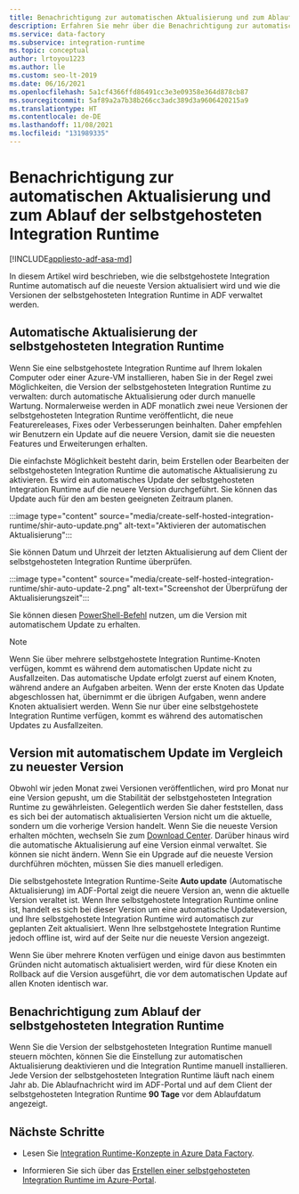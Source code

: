 ```yaml
---
title: Benachrichtigung zur automatischen Aktualisierung und zum Ablauf der selbstgehosteten Integration Runtime
description: Erfahren Sie mehr über die Benachrichtigung zur automatischen Aktualisierung und zum Ablauf der selbstgehosteten Integration Runtime.
ms.service: data-factory
ms.subservice: integration-runtime
ms.topic: conceptual
author: lrtoyou1223
ms.author: lle
ms.custom: seo-lt-2019
ms.date: 06/16/2021
ms.openlocfilehash: 5a1cf4366ffd86491cc3e3e09358e364d878cb87
ms.sourcegitcommit: 5af89a2a7b38b266cc3adc389d3a9606420215a9
ms.translationtype: HT
ms.contentlocale: de-DE
ms.lasthandoff: 11/08/2021
ms.locfileid: "131989335"
---
```

# <a name="self-hosted-integration-runtime-auto-update-and-expire-notification"></a>Benachrichtigung zur automatischen Aktualisierung und zum Ablauf der selbstgehosteten Integration Runtime

[!INCLUDE[appliesto-adf-asa-md](includes/appliesto-adf-asa-md.md)]

In diesem Artikel wird beschrieben, wie die selbstgehostete Integration Runtime automatisch auf die neueste Version aktualisiert wird und wie die Versionen der selbstgehosteten Integration Runtime in ADF verwaltet werden.

## <a name="self-hosted-integration-runtime-auto-update"></a>Automatische Aktualisierung der selbstgehosteten Integration Runtime
Wenn Sie eine selbstgehostete Integration Runtime auf Ihrem lokalen Computer oder einer Azure-VM installieren, haben Sie in der Regel zwei Möglichkeiten, die Version der selbstgehosteten Integration Runtime zu verwalten: durch automatische Aktualisierung oder durch manuelle Wartung. Normalerweise werden in ADF monatlich zwei neue Versionen der selbstgehosteten Integration Runtime veröffentlicht, die neue Featurereleases, Fixes oder Verbesserungen beinhalten. Daher empfehlen wir Benutzern ein Update auf die neuere Version, damit sie die neuesten Features und Erweiterungen erhalten.

Die einfachste Möglichkeit besteht darin, beim Erstellen oder Bearbeiten der selbstgehosteten Integration Runtime die automatische Aktualisierung zu aktivieren. Es wird ein automatisches Update der selbstgehosteten Integration Runtime auf die neuere Version durchgeführt. Sie können das Update auch für den am besten geeigneten Zeitraum planen.

:::image type="content" source="media/create-self-hosted-integration-runtime/shir-auto-update.png" alt-text="Aktivieren der automatischen Aktualisierung":::

Sie können Datum und Uhrzeit der letzten Aktualisierung auf dem Client der selbstgehosteten Integration Runtime überprüfen.

:::image type="content" source="media/create-self-hosted-integration-runtime/shir-auto-update-2.png" alt-text="Screenshot der Überprüfung der Aktualisierungszeit":::

Sie können diesen [PowerShell-Befehl](/powershell/module/az.datafactory/get-azdatafactoryv2integrationruntime?view=azps-6.1.0&preserve-view=true#example-5--get-self-hosted-integration-runtime-with-detail-status) nutzen, um die Version mit automatischem Update zu erhalten. 

> [!NOTE]
> Wenn Sie über mehrere selbstgehostete Integration Runtime-Knoten verfügen, kommt es während dem automatischen Update nicht zu Ausfallzeiten. Das automatische Update erfolgt zuerst auf einem Knoten, während andere an Aufgaben arbeiten. Wenn der erste Knoten das Update abgeschlossen hat, übernimmt er die übrigen Aufgaben, wenn andere Knoten aktualisiert werden. Wenn Sie nur über eine selbstgehostete Integration Runtime verfügen, kommt es während des automatischen Updates zu Ausfallzeiten.

## <a name="auto-update-version-vs-latest-version"></a>Version mit automatischem Update im Vergleich zu neuester Version
Obwohl wir jeden Monat zwei Versionen veröffentlichen, wird pro Monat nur eine Version gepusht, um die Stabilität der selbstgehosteten Integration Runtime zu gewährleisten. Gelegentlich werden Sie daher feststellen, dass es sich bei der automatisch aktualisierten Version nicht um die aktuelle, sondern um die vorherige Version handelt. Wenn Sie die neueste Version erhalten möchten, wechseln Sie zum [Download Center](https://www.microsoft.com/download/details.aspx?id=39717). Darüber hinaus wird die automatische Aktualisierung auf eine Version einmal verwaltet. Sie können sie nicht ändern. Wenn Sie ein Upgrade auf die neueste Version durchführen möchten, müssen Sie dies manuell erledigen. 

Die selbstgehostete Integration Runtime-Seite **Auto update** (Automatische Aktualisierung) im ADF-Portal zeigt die neuere Version an, wenn die aktuelle Version veraltet ist. Wenn Ihre selbstgehostete Integration Runtime online ist, handelt es sich bei dieser Version um eine automatische Updateversion, und Ihre selbstgehostete Integration Runtime wird automatisch zur geplanten Zeit aktualisiert. Wenn Ihre selbstgehostete Integration Runtime jedoch offline ist, wird auf der Seite nur die neueste Version angezeigt.

Wenn Sie über mehrere Knoten verfügen und einige davon aus bestimmten Gründen nicht automatisch aktualisiert werden, wird für diese Knoten ein Rollback auf die Version ausgeführt, die vor dem automatischen Update auf allen Knoten identisch war. 

## <a name="self-hosted-integration-runtime-expire-notification"></a>Benachrichtigung zum Ablauf der selbstgehosteten Integration Runtime
Wenn Sie die Version der selbstgehosteten Integration Runtime manuell steuern möchten, können Sie die Einstellung zur automatischen Aktualisierung deaktivieren und die Integration Runtime manuell installieren. Jede Version der selbstgehosteten Integration Runtime läuft nach einem Jahr ab. Die Ablaufnachricht wird im ADF-Portal und auf dem Client der selbstgehosteten Integration Runtime **90 Tage** vor dem Ablaufdatum angezeigt.

## <a name="next-steps"></a>Nächste Schritte

- Lesen Sie [Integration Runtime-Konzepte in Azure Data Factory](./concepts-integration-runtime.md).

- Informieren Sie sich über das [Erstellen einer selbstgehosteten Integration Runtime im Azure-Portal](./create-self-hosted-integration-runtime.md).
